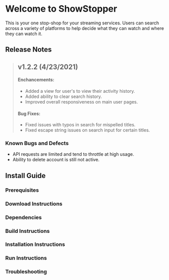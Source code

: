 # Welcome to ShowStopper
This is your one stop-shop for your streaming services. Users can search across a variety of platforms to help decide what they can watch and where they can watch it.

## Release Notes

<blockquote>
  <h2>v1.2.2 (4/23/2021)</h2>
  <h4>Enchancements:</h4>
  <ul>
    <li>Added a view for user's to view their activity history.</li>
    <li>Added ability to clear search history.</li>
    <li>Improved overall responsiveness on main user pages.</li>
  </ul>
  <h4>Bug Fixes:</h4>
  <ul>
    <li>Fixed issues with typos in search for mispelled titles.</li>
    <li>Fixed escape string issues on search input for certain titles.</li>
  </ul>
</blockquote>

### Known Bugs and Defects
<ul>
  <li>API requests are limited and tend to throttle at high usage.</li>
  <li>Ability to delete account is still not active.</li>
</ul>

## Install Guide
### Prerequisites
### Download Instructions
### Dependencies
### Build Instructions
### Installation Instructions
### Run Instructions
### Troubleshooting
